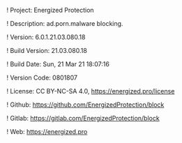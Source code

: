 ! Project: Energized Protection

! Description: ad.porn.malware blocking.

! Version: 6.0.1.21.03.080.18

! Build Version: 21.03.080.18

! Build Date: Sun, 21 Mar 21 18:07:16

! Version Code: 0801807

! License: CC BY-NC-SA 4.0, https://energized.pro/license

! Github: https://github.com/EnergizedProtection/block

! Gitlab: https://gitlab.com/EnergizedProtection/block


! Web: https://energized.pro
